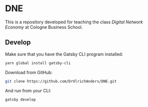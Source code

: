 # DNE

This is a repository developed for teaching the class _Digital Network Economy_ at Cologne Business School.

## Develop

Make sure that you have the Gatsby CLI program installed:
```sh
yarn global install gatsby-cli
```

Download from GitHub:
```sh
git clone https://github.com/DrUlrichAnders/DNE.git
```

And run from your CLI:
```sh
gatsby develop
```
